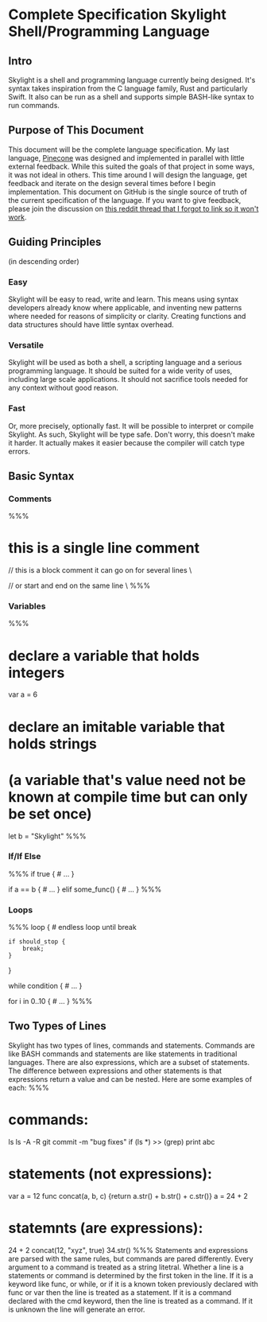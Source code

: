 
# Complete Specification Skylight Shell/Programming Language

## Intro
Skylight is a shell and programming language currently being designed. It's syntax takes inspiration from the C language family, Rust and particularly Swift. It also can be run as a shell and supports simple BASH-like syntax to run commands.

## Purpose of This Document
This document will be the complete language specification. My last language, [Pinecone](https://pinecone-lang.herokuapp.com/index.html) was designed and implemented in parallel with little external feedback. While this suited the goals of that project in some ways, it was not ideal in others. This time around I will design the language, get feedback and iterate on the design several times before I begin implementation. This document on GitHub is the single source of truth of the current specification of the language. If you want to give feedback, please join the discussion on [this reddit thread that I forgot to link so it won't work](https://http.cat/404).

## Guiding Principles
(in descending order)

### Easy
Skylight will be easy to read, write and learn. This means using syntax developers already know where applicable, and inventing new patterns where needed for reasons of simplicity or clarity. Creating functions and data structures should have little syntax overhead.

### Versatile
Skylight will be used as both a shell, a scripting language and a serious programming language. It should be suited for a wide verity of uses, including large scale applications. It should not sacrifice tools needed for any context without good reason.

### Fast
Or, more precisely, optionally fast. It will be possible to interpret or compile Skylight. As such, Skylight will be type safe. Don't worry, this doesn't make it harder. It actually makes it easier because the compiler will catch type errors.

## Basic Syntax

### Comments
%%%
# this is a single line comment

//
this is a block comment
it can go on for several lines
\\

// or start and end on the same line \\
%%%

### Variables
%%%
# declare a variable that holds integers 
var a = 6

# declare an imitable variable that holds strings
# (a variable that's value need not be known at compile time but can only be set once)
let b = "Skylight"
%%%

### If/If Else
%%%
if true {
	# ...
}

if a == b {
	# ...
} elif some_func() {
	# ...
}
%%%

### Loops
%%%
loop {
	# endless loop until break
	
	if should_stop {
		break;
	}
}

while condition {
	# ...
}

for i in 0..10 {
	# ...
}
%%%

## Two Types of Lines
Skylight has two types of lines, commands and statements. Commands are like BASH commands and statements are like statements in traditional languages. There are also expressions, which are a subset of statements. The difference between expressions and other statements is that expressions return a value and can be nested. Here are some examples of each:
%%%
# commands:
ls
ls -A -R
git commit -m "bug fixes"
if (ls *) >> (grep)
print abc
# statements (not expressions):
var a = 12
func concat(a, b, c) {return a.str() + b.str() + c.str()}
a = 24 + 2

# statemnts (are expressions):
24 + 2
concat(12, "xyz", true)
34.str()
%%%
Statements and expressions are parsed with the same rules, but commands are pared differently. Every argument to a command is treated as a string litetral. Whether a line is a statements or command is determined by the first token in the line. If it is a keyword like func, or while, or if it is a known token previously declared with func or var then the line is treated as a statement. If it is a command declared with the cmd keyword, then the line is treated as a command. If it is unknown the line will generate an error.


